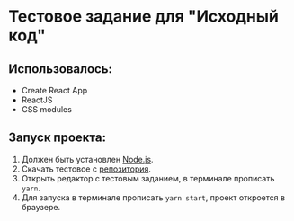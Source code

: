 # Тестовое задание для "Исходный код"

## Использовалось:

* Create React App
* ReactJS
* CSS modules

## Запуск проекта:
1. Должен быть установлен [Node.js](https://nodejs.org/en/).
2. Скачать тестовое с [репозитория](https://github.com/283arni/source-test).
3. Открыть редактор с тестовым заданием, в терминале прописать ```yarn```.
4. Для запуска в терминале прописать ```yarn start```, проект откроется в браузере.